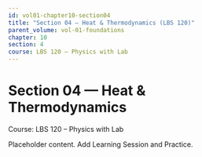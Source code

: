 ```yaml
---
id: vol01-chapter10-section04
title: "Section 04 — Heat & Thermodynamics (LBS 120)"
parent_volume: vol-01-foundations
chapter: 10
section: 4
course: LBS 120 – Physics with Lab
---
```


# Section 04 — Heat & Thermodynamics
Course: LBS 120 – Physics with Lab

Placeholder content. Add Learning Session and Practice.

